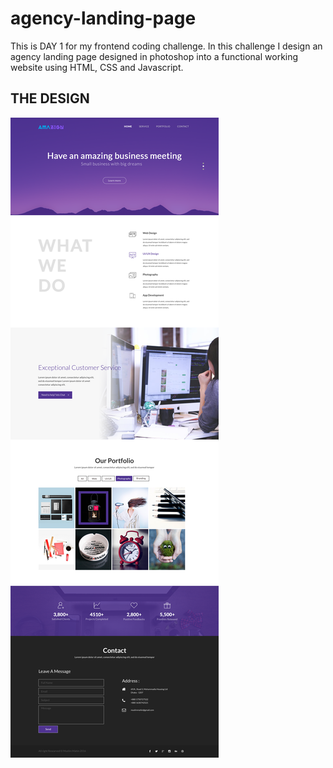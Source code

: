 # agency-landing-page
This is DAY 1 for my frontend coding challenge. In this challenge
I design an agency landing page designed in photoshop into a functional working website using HTML, CSS and Javascript.

## THE DESIGN
![alt text](images/screenshot.png)

